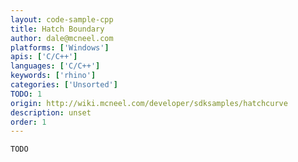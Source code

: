 ```yaml
---
layout: code-sample-cpp
title: Hatch Boundary
author: dale@mcneel.com
platforms: ['Windows']
apis: ['C/C++']
languages: ['C/C++']
keywords: ['rhino']
categories: ['Unsorted']
TODO: 1
origin: http://wiki.mcneel.com/developer/sdksamples/hatchcurve
description: unset
order: 1
---
```


```cpp
TODO
```
